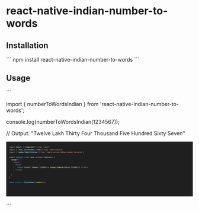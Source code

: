 # react-native-indian-number-to-words

## Installation
\`\`\`
npm install react-native-indian-number-to-words
\`\`\`

## Usage
\`\`\`

import { numberToWordsIndian } from 'react-native-indian-number-to-words';

console.log(numberToWordsIndian(1234567));


// Output: "Twelve Lakh Thirty Four Thousand Five Hundred Sixty Seven"


![Demo](https://raw.githubusercontent.com/Mohitpatil05/rn-number-to-words/main/assets/example-ui.png)


\`\`\`